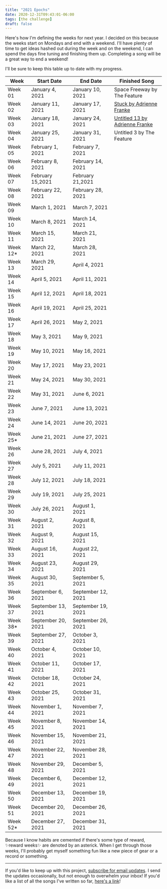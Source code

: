 ```yaml
---
title: "2021 Epochs"
date: 2020-12-31T09:43:01-06:00
tags: [the challenge]
draft: false
---
```

Here's how I'm defining the weeks for next year. I decided on this because the weeks start on Mondays and end with a weekend. I'll have plenty of time to get ideas hashed out during the week and on the weekend, I can spend the days fine tuning and finishing them up. Completing a song will be a great way to end a weekend!

I'll be sure to keep this table up to date with my progress.

| **Week**  | **Start Date** | **End Date** | **Finished Song** |
|--|--|--|--|
|Week 01|January 4, 2021|January 10, 2021| Space Freeway by The Feature |
|Week 02|January 11, 2021|January 17, 2021| [Stuck by Adrienne Franke](https://writingasongaweek.com/posts/if-geddy-lee-can-sing/) |
|Week 03|January 18, 2021|January 24, 2021| [Untitled 13 by Adrienne Franke](https://writingasongaweek.com/posts/another-week-pressing-forward-learning-things/) |
|Week 04|January 25, 2021|January 31, 2021| Untitled 3 by The Feature |
|Week 05|February 1, 2021|February 7, 2021|
|Week 06|February 8, 2021|February 14, 2021|
|Week 07|February 15,2021|February 21,2021|
|Week 08|February 22, 2021|February 28, 2021|
|Week 09|March 1, 2021|March 7, 2021|
|Week 10|March 8, 2021|March 14, 2021|
|Week 11|March 15, 2021|March 21, 2021|
|Week 12*|March 22, 2021|March 28, 2021|
|Week 13|March 29, 2021|April 4, 2021|
|Week 14|April 5, 2021|April 11, 2021|
|Week 15|April 12, 2021|April 18, 2021|
|Week 16|April 19, 2021|April 25, 2021|
|Week 17|April 26, 2021|May 2, 2021|
|Week 18|May 3, 2021|May 9, 2021|
|Week 19|May 10, 2021|May 16, 2021|
|Week 20|May 17, 2021|May 23, 2021|
|Week 21|May 24, 2021|May 30, 2021|
|Week 22|May 31, 2021|June 6, 2021|
|Week 23|June 7, 2021|June 13, 2021|
|Week 24|June 14, 2021|June 20, 2021|
|Week 25*|June 21, 2021|June 27, 2021|
|Week 26|June 28, 2021|July 4, 2021|
|Week 27|July 5, 2021|July 11, 2021|
|Week 28|July 12, 2021|July 18, 2021
|Week 29|July 19, 2021|July 25, 2021|
|Week 30|July 26, 2021|August 1, 2021|
|Week 31|August 2, 2021|August 8, 2021|
|Week 32|August 9, 2021|August 15, 2021|
|Week 33|August 16, 2021|August 22, 2021|
|Week 34|August 23, 2021|August 29, 2021|
|Week 35|August 30, 2021|September 5, 2021|
|Week 36|September 6, 2021|September 12, 2021|
|Week 37|September 13, 2021|September 19, 2021|
|Week 38*|September 20, 2021|September 26, 2021|
|Week 39|September 27, 2021|October 3, 2021|
|Week 40|October 4, 2021|October 10, 2021|
|Week 41|October 11, 2021|October 17, 2021|
|Week 42|October 18, 2021|October 24, 2021|
|Week 43|October 25, 2021|October 31, 2021|
|Week 44|November 1, 2021|November 7, 2021|
|Week 45|November 8, 2021|November 14, 2021|
|Week 46|November 15, 2021|November 21, 2021|
|Week 47|November 22, 2021|November 28, 2021|
|Week 48|November 29, 2021|December 5, 2021|
|Week 49|December 6, 2021|December 12, 2021|
|Week 50|December 13, 2021|December 19, 2021|
|Week 51|December 20, 2021|December 26, 2021|
|Week 52*|December 27, 2021|December 31, 2021|

Because I know habits are cemented if there's some type of reward, ✨reward weeks✨ are denoted by an asterick. When I get through those weeks, I'll probably get myself something fun like a new piece of gear or a record or something.

* * *

If you'd like to keep up with this project, [subscribe for email updates](https://tinyletter.com/writingasongaweek). I send the updates occasionally, but not enough to overwhelm your inbox! If you'd like a list of all the songs I've written so far, [here's a link](https://writingasongaweek.com/posts/2021-epochs/)!